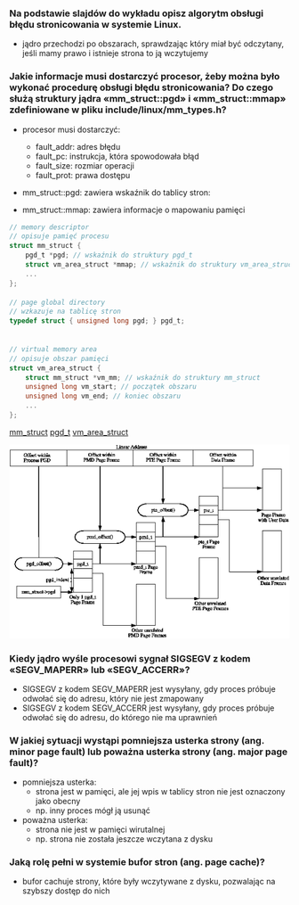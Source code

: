 ### Na podstawie slajdów do wykładu opisz algorytm obsługi błędu stronicowania w systemie Linux.
- jądro przechodzi po obszarach, sprawdzając który miał być odczytany, jeśli mamy prawo i istnieje strona to ją wczytujemy

### Jakie informacje musi dostarczyć procesor, żeby można było wykonać procedurę obsługi błędu stronicowania? Do czego służą struktury jądra «mm_struct::pgd» i «mm_struct::mmap» zdefiniowane w pliku include/linux/mm_types.h?
- procesor musi dostarczyć:
    - fault_addr: adres błędu
    - fault_pc: instrukcja, która spowodowała błąd
    - fault_size: rozmiar operacji
    - fault_prot: prawa dostępu

- mm_struct::pgd: zawiera wskaźnik do tablicy stron:
- mm_struct::mmap: zawiera informacje o mapowaniu pamięci
```C
// memory descriptor
// opisuje pamięć procesu
struct mm_struct {
    pgd_t *pgd; // wskaźnik do struktury pgd_t
    struct vm_area_struct *mmap; // wskaźnik do struktury vm_area_struct
    ...
};

// page global directory
// wzkazuje na tablicę stron
typedef struct { unsigned long pgd; } pgd_t;


// virtual memory area
// opisuje obszar pamięci
struct vm_area_struct {
    struct mm_struct *vm_mm; // wskaźnik do struktury mm_struct
    unsigned long vm_start; // początek obszaru
    unsigned long vm_end; // koniec obszaru
    ...
};
```
[mm_struct](https://docs.huihoo.com/doxygen/linux/kernel/3.7/structmm__struct.html#abd50fb5aab94b9d23e8104e96be6e45a)
[pgd_t](https://docs.huihoo.com/doxygen/linux/kernel/3.7/structpgd__t.html)
[vm_area_struct](https://docs.huihoo.com/doxygen/linux/kernel/3.7/structvm__area__struct.html)

![alt text](image-1.png)

### Kiedy jądro wyśle procesowi sygnał SIGSEGV z kodem «SEGV_MAPERR» lub «SEGV_ACCERR»?
- SIGSEGV z kodem SEGV_MAPERR jest wysyłany, gdy proces próbuje odwołać się do adresu, który nie jest zmapowany
- SIGSEGV z kodem SEGV_ACCERR jest wysyłany, gdy proces próbuje odwołać się do adresu, do którego nie ma uprawnień

### W jakiej sytuacji wystąpi pomniejsza usterka strony (ang. minor page fault) lub poważna usterka strony (ang. major page fault)?
- pomniejsza usterka:
    - strona jest w pamięci, ale jej wpis w tablicy stron nie jest oznaczony jako obecny
    - np. inny proces mógł ją usunąć
- poważna usterka:
    - strona nie jest w pamięci wirutalnej
    - np. strona nie została jeszcze wczytana z dysku

### Jaką rolę pełni w systemie bufor stron (ang. page cache)?
- bufor cachuje strony, które były wczytywane z dysku, pozwalając na szybszy dostęp do nich

